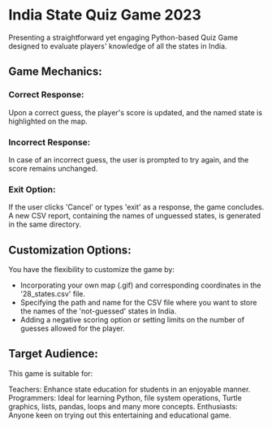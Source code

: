 # India State Quiz Game 2023
Presenting a straightforward yet engaging Python-based Quiz Game designed to evaluate players' knowledge of all the states in India.

## Game Mechanics:
### Correct Response: 
Upon a correct guess, the player's score is updated, and the named state is highlighted on the map.
### Incorrect Response: 
In case of an incorrect guess, the user is prompted to try again, and the score remains unchanged.
### Exit Option: 
If the user clicks 'Cancel' or types 'exit' as a response, the game concludes. A new CSV report, containing the names of unguessed states, 
is generated in the same directory.

## Customization Options:
You have the flexibility to customize the game by:
* Incorporating your own map (.gif) and corresponding coordinates in the '28_states.csv' file.
* Specifying the path and name for the CSV file where you want to store the names of the 'not-guessed' states in India.
* Adding a negative scoring option or setting limits on the number of guesses allowed for the player.

## Target Audience:
This game is suitable for:

Teachers: Enhance state education for students in an enjoyable manner.
Programmers: Ideal for learning Python, file system operations, Turtle graphics, lists, pandas, loops and many more concepts.
Enthusiasts: Anyone keen on trying out this entertaining and educational game.

